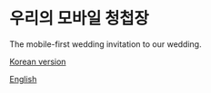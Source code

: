 # 우리의 모바일 청첩장

The mobile-first wedding invitation to our wedding. 

[Korean version](https://emily-marries-anthony.com)

[English](https://emily-marries-anthony.com/?lang=en)
